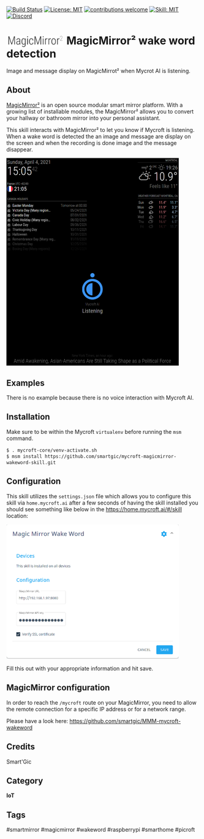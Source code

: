 
[![Build Status](https://travis-ci.com/smartgic/mycroft-magicmirror-wakeword-skill.svg?branch=20.8.1)](https://travis-ci.com/github/smartgic/mycroft-magicmirror-wakeword-skill) [![License: MIT](https://img.shields.io/badge/License-MIT-yellow.svg)](https://opensource.org/licenses/MIT) [![contributions welcome](https://img.shields.io/badge/contributions-welcome-pink.svg?style=flat)](https://github.com/smartgic/mycroft-magicmirror-wakeword-skill/pulls) [![Skill: MIT](https://img.shields.io/badge/mycroft.ai-skill-blue)](https://mycroft.ai) [![Discord](https://img.shields.io/discord/809074036733902888)](https://discord.gg/Vu7Wmd9j) 


# <img src="docs/magicmirror.png" card_color="#0000" width="150" height="30" style="vertical-align:bottom"/> MagicMirror² wake word detection

Image and message display on MagicMirrot² when Mycrot AI is listening.

## About

[MagicMirror²](https://magicmirror.builders/) is an open source modular smart mirror platform. With a growing list of installable modules, the MagicMirror² allows you to convert your hallway or bathroom mirror into your personal assistant.

This skill interacts with MagicMirror² to let you know if Mycroft is listening. When a wake word is detected the an image and message are display on the screen and when the recording is done image and the message disappear.

<img src='docs/screenshot.png' width='450'/>

## Examples

There is no example because there is no voice interaction with Mycroft AI.

## Installation

Make sure to be within the Mycroft `virtualenv` before running the `msm` command.

```
$ . mycroft-core/venv-activate.sh
$ msm install https://github.com/smartgic/mycroft-magicmirror-wakeword-skill.git
```

## Configuration

This skill utilizes the `settings.json` file which allows you to configure this skill via `home.mycroft.ai` after a few seconds of having the skill installed you should see something like below in the https://home.mycroft.ai/#/skill location:

<img src='docs/magicmirror-wakeword-config.png' width='450'/>

Fill this out with your appropriate information and hit save.

## MagicMirror configuration

In order to reach the `/mycroft` route on your MagicMirror, you need to allow the remote connection for a specific IP address or for a network range.

Please have a look here: https://github.com/smartgic/MMM-mycroft-wakeword

## Credits

Smart'Gic

## Category

**IoT**

## Tags

#smartmirror
#magicmirror
#wakeword
#raspberrypi
#smarthome
#picroft
